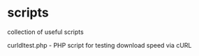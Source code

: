 scripts
=======

collection of useful scripts

curldltest.php - PHP script for testing download speed via cURL
